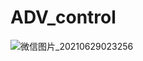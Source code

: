 # ADV_control

![微信图片_20210629023256](https://user-images.githubusercontent.com/70959938/123686453-65c9bc80-d882-11eb-85b0-c64628935fac.jpg)


